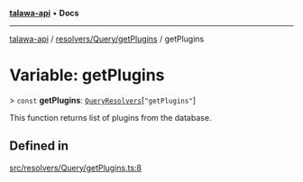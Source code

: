 [**talawa-api**](../../../../README.md) • **Docs**

***

[talawa-api](../../../../modules.md) / [resolvers/Query/getPlugins](../README.md) / getPlugins

# Variable: getPlugins

\> `const` **getPlugins**: [`QueryResolvers`](../../../../types/generatedGraphQLTypes/type-aliases/QueryResolvers.md)\[`"getPlugins"`\]

This function returns list of plugins from the database.

## Defined in

[src/resolvers/Query/getPlugins.ts:8](https://github.com/PalisadoesFoundation/talawa-api/blob/1f38da5423898626c6ebfa24896a9c3d008195c6/src/resolvers/Query/getPlugins.ts#L8)
